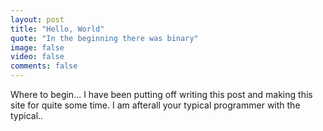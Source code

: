 ```yaml
---
layout: post
title: "Hello, World"
quote: "In the beginning there was binary"
image: false
video: false
comments: false
---
```


Where to begin... I have been putting off writing this post and making this site for quite some time. I am afterall your typical programmer with the typical..